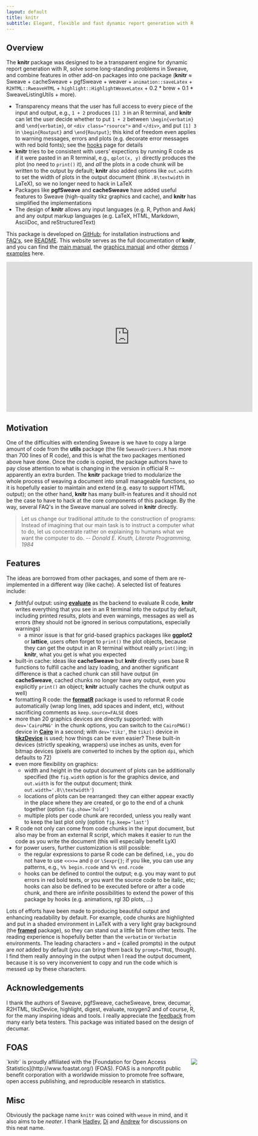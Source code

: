 ```yaml
---
layout: default
title: knitr
subtitle: Elegant, flexible and fast dynamic report generation with R
---
```


## Overview

The **knitr** package was designed to be a transparent engine for dynamic
report generation with R, solve some long-standing problems in Sweave, and
combine features in other add-on packages into one package (**knitr**
&asymp; Sweave + cacheSweave + pgfSweave + weaver + `animation::saveLatex` +
`R2HTML::RweaveHTML` + `highlight::HighlightWeaveLatex` + 0.2 * brew + 0.1 *
SweaveListingUtils + more).

- Transparency means that the user has full access to every piece of the
  input and output, e.g., `1 + 2` produces `[1] 3` in an R terminal, and
  **knitr** can let the user decide whether to put `1 + 2` between
  `\begin{verbatim}` and `\end{verbatim}`, or `<div class="rsource">` and
  `</div>`, and put `[1] 3` in `\begin{Routput}` and `\end{Routput}`; this
  kind of freedom even applies to warning messages, errors and plots (e.g.
  decorate error messages with red bold fonts); see the [hooks](hooks) page
  for details
- **knitr** tries to be consistent with users' expections by running R code as
  if it were pasted in an R terminal, e.g., `qplot(x, y)` directly produces
  the plot (no need to `print()` it), and *all* the plots in a code chunk
  will be written to the output by default; **knitr** also added options
  like `out.width` to set the width of plots in the output document (think
  `.8\textwidth` in LaTeX), so we no longer need to hack in LaTeX
- Packages like **pgfSweave** and **cacheSweave** have added useful features to
  Sweave (high-quality tikz graphics and cache), and **knitr** has
  simplified the implementations
- The design of **knitr** allows any input languages (e.g. R, Python and Awk)
  and any output markup languages (e.g. LaTeX, HTML, Markdown, AsciiDoc, and
  reStructuredText)

This package is developed on  [GitHub](https://github.com/yihui/knitr); for
installation instructions and [FAQ's](http://bit.ly/knitr-faq), see
[README](https://github.com/yihui/knitr#readme). This website serves as the
full documentation of **knitr**, and you can find the [main
manual](http://bit.ly/117OLVl), the [graphics manual](http://bit.ly/114GNdP)
and other [demos](/knitr/demos) /
[examples](https://github.com/yihui/knitr-examples) here.

<div style="text-align: center;"><iframe src="http://www.screenr.com/embed/qcv8" width="650" height="396" frameborder="0"></iframe></div>

## Motivation

One of the difficulties with extending Sweave is we have to copy a large
amount of code from the **utils** package (the file `SweaveDrivers.R` has
more than 700 lines of R code), and this is what the two packages mentioned
above have done. Once the code is copied, the package authors have to pay
close attention to what is changing in the version in official R --
apparently an extra burden. The **knitr** package tried to modularize the
whole process of weaving a document into small manageable functions, so it
is hopefully easier to maintain and extend (e.g. easy to support HTML
output); on the other hand, **knitr** has many built-in features and it
should not be the case to have to hack at the core components of this
package. By the way, several FAQ's in the Sweave manual are solved in
**knitr** directly.

> Let us change our traditional attitude to the construction of programs:
> Instead of imagining that our main task is to instruct a computer what to
> do, let us concentrate rather on explaining to humans what we want the
> computer to do. <cite>-- Donald E. Knuth, Literate Programming, 1984</cite>

## Features

The ideas are borrowed from other packages, and some of them are
re-implemented in a different way (like cache). A selected list of features
include:

- *faithful* output: using
  [**evaluate**](http://cran.r-project.org/package=evaluate) as the backend
  to evaluate R code, **knitr** writes everything that you see in an R
  terminal into the output by default, including printed results, plots and
  even warnings, messages as well as errors (they should not be ignored in
  serious computations, especially warnings)
  - a minor issue is that for grid-based graphics packages like **ggplot2** or
    **lattice**, users often forget to `print()` the plot objects, because
    they can get the output in an R terminal without really `print()`ing; in
    **knitr**, what you get is what you expected
- built-in cache: ideas like **cacheSweave** but **knitr** directly uses base R
  functions to fulfill cache and lazy loading, and another significant
  difference is that a cached chunk can still have output (in **cacheSweave**,
  cached chunks no longer have any output, even you explicitly `print()`
  an object; **knitr** actually caches the chunk output as well)
- formatting R code: the [**formatR**](https://github.com/yihui/formatR/wiki)
  package is used to reformat R code automatically (wrap long lines, add
  spaces and indent, etc), without sacrificing comments as
  `keep.source=FALSE` does
- more than 20 graphics devices are directly supported: with `dev='CairoPNG'`
  in the chunk options, you can switch to the `CairoPNG()` device in
  [**Cairo**](http://cran.r-project.org/package=Cairo) in a second; with
  `dev='tikz'`, the `tikz()` device in
  [**tikzDevice**](http://cran.r-project.org/package=tikzDevice) is used;
  how things can be even easier? These built-in devices (strictly speaking,
  wrappers) use inches as units, even for bitmap devices (pixels are
  converted to inches by the option `dpi`, which defaults to 72)
- even more flexibility on graphics:
  - width and height in the output document of plots can be additionally
    specified (the `fig.width` option is for the graphics device, and
    `out.width` is for the output document; think `out.width='.8\\textwidth'`)
  - locations of plots can be rearranged: they can either appear exactly in the
    place where they are created, or go to the end of a chunk together
    (option `fig.show='hold'`)
  - multiple plots per code chunk are recorded, unless you really  want to keep
    the last plot only (option `fig.keep='last'`)
- R code not only can come from code chunks in the input document, but also may
  be from an external R script, which makes it easier to run the code as you
  write the document (this will especially benefit LyX)
- for power users, further customization is still possible:
  - the regular expressions to parse R code can be defined, i.e., you do not
    have to use `<<>>=` and `@` or `\Sexpr{}`; if you like, you can use any
    patterns, e.g., `%% begin.rcode` and `%% end.rcode`
  - hooks can be defined to control the output; e.g. you may want to put errors
    in red bold texts, or you want the source code to be italic, etc; hooks
    can also be defined to be executed before or after a code chunk, and
    there are infinite possibilities to extend the power of this package by
    hooks (e.g. animations, rgl 3D plots, ...)

Lots of efforts have been made to producing beautiful output and enhancing
readability by default. For example, code chunks are highlighted and put in
a shaded environment in LaTeX with a very light gray background (the
[**framed**](http://www.ctan.org/pkg/framed) package), so they can stand out
a little bit from other texts. The reading experience is hopefully better
than the `verbatim` or `Verbatim` environments. The leading characters `>`
and `+` (called prompts) in the output are *not* added by default (you can
bring them back by `prompt=TRUE`, though). I find them really annoying in
the output when I read the output document, because it is so very
inconvenient to copy and run the code which is messed up by these characters.

## Acknowledgements

I thank the authors of Sweave, pgfSweave, cacheSweave, brew, decumar,
R2HTML, tikzDevice, highlight, digest, evaluate, roxygen2 and of course, R,
for the many inspiring ideas and tools. I really appreciate the
[feedback](https://github.com/yihui/knitr/issues) from many early beta
testers. This package was initiated based on the design of decumar.

## FOAS

<img src="http://www.foastat.org/images/foas.png" style="float: right;" />
`knitr` is proudly affiliated with the [Foundation for Open Access
Statistics](http://www.foastat.org/) (FOAS). FOAS is a nonprofit public
benefit corporation with a worldwide mission to promote free software, open
access publishing, and reproducible research in statistics.

## Misc

Obviously the package name `knitr` was coined with `weave` in mind, and it
also aims to be *neater*. I thank [Hadley](http://had.co.nz),
[Di](http://dicook.public.iastate.edu) and
[Andrew](http://www.stat.tamu.edu/~aredd/site/) for discussions on this neat
name.
